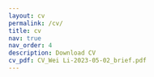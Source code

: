 ```yaml
---
layout: cv
permalink: /cv/
title: cv
nav: true
nav_order: 4
description: Download CV
cv_pdf: CV_Wei Li-2023-05-02_brief.pdf
---
```

